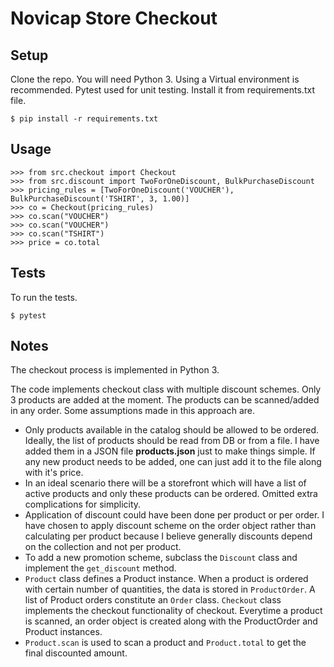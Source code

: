 # Novicap Store Checkout

## Setup

Clone the repo. You will need Python 3. Using a Virtual environment is recommended.
Pytest used for unit testing. Install it from requirements.txt file.
```
$ pip install -r requirements.txt 
```

## Usage

``` {.sourceCode .python}
>>> from src.checkout import Checkout
>>> from src.discount import TwoForOneDiscount, BulkPurchaseDiscount
>>> pricing_rules = [TwoForOneDiscount('VOUCHER'), BulkPurchaseDiscount('TSHIRT', 3, 1.00)]
>>> co = Checkout(pricing_rules)
>>> co.scan("VOUCHER")
>>> co.scan("VOUCHER")
>>> co.scan("TSHIRT")
>>> price = co.total
```

## Tests
To run the tests.
```
$ pytest
```

## Notes

The checkout process is implemented in Python 3.

The code implements checkout class with multiple discount schemes. Only 3 products are added at the moment. The products can be scanned/added in any order. Some assumptions made in this approach are.

- Only products available in the catalog should be allowed to be ordered. Ideally, the list of products should be read from DB or from a file. I have added them in a JSON file **products.json** just to make things simple. If any new product needs to be added, one can just add it to the file along with it's price.
- In an ideal scenario there will be a storefront which will have a list of active products and only these products can be ordered. Omitted extra complications for simplicity.
- Application of discount could have been done per product or per order. I have chosen to apply discount scheme on the order object rather than calculating per product because I believe generally discounts depend on the collection and not per product.
- To add a new promotion scheme, subclass the `Discount` class and implement the `get_discount` method.
- `Product` class defines a Product instance. When a product is ordered with certain number of quantities, the data is stored in `ProductOrder`. A list of Product orders constitute an `Order` class. `Checkout` class implements the checkout functionality of checkout. Everytime a product is scanned, an order object is created along with the ProductOrder and Product instances.
- `Product.scan` is used to scan a product and `Product.total` to get the final discounted amount.